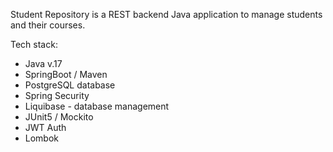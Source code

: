 Student Repository is a REST backend Java application to manage students and their courses.

Tech stack:
- Java v.17
- SpringBoot / Maven
- PostgreSQL database
- Spring Security
- Liquibase - database management
- JUnit5 / Mockito
- JWT Auth
- Lombok
